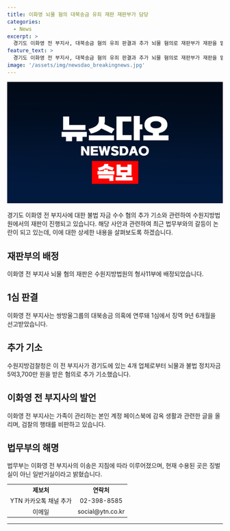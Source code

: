 ```yaml
---
title: 이화영 뇌물 혐의 대북송금 유죄 재판 재판부가 담당
categories:
  - News
excerpt: >
  경기도 이화영 전 부지사, 대북송금 혐의 유죄 판결과 추가 뇌물 혐의로 재판부가 재판을 맡게 되었습니다. 이 전 부지사는 1심에서 징역 9년 6개월을 선고받았고, 추가 기소된 뇌물과 불법 정치자금 수수 혐의로 검찰에 의해 기소되었습니다. 이에 대해 이 전 부지사는 가족이 관리하는 페이스북에 반박 글을 올리며 검찰의 행태를 비판했습니다. 이에 대해 법무부는 이송은 항소심 재판 관할 교정기관으로 보낸 것으로, 일반거실에서도 CCTV를 설치·운용하고 있다고 밝혔습니다.
feature_text: >
  경기도 이화영 전 부지사, 대북송금 혐의 유죄 판결과 추가 뇌물 혐의로 재판부가 재판을 맡게 되었습니다. 이 전 부지사는 1심에서 징역 9년 6개월을 선고받았고, 추가 기소된 뇌물과 불법 정치자금 수수 혐의로 검찰에 의해 기소되었습니다. 이에 대해 이 전 부지사는 가족이 관리하는 페이스북에 반박 글을 올리며 검찰의 행태를 비판했습니다. 이에 대해 법무부는 이송은 항소심 재판 관할 교정기관으로 보낸 것으로, 일반거실에서도 CCTV를 설치·운용하고 있다고 밝혔습니다.
image: '/assets/img/newsdao_breakingnews.jpg'
---
```


<p><img src="/assets/img/newsdao_breakingnews.jpg" alt="implanttips 속보" /></p>

<p data-ke-size="size16">경기도 이화영 전 부지사에 대한 불법 자금 수수 혐의 추가 기소와 관련하여 수원지방법원에서의 재판이 진행되고 있습니다. 해당 사안과 관련하여 최근 법무부와의 갈등이 논란이 되고 있는데, 이에 대한 상세한 내용을 살펴보도록 하겠습니다.</p>

<h2 data-ke-size="size26">재판부의 배정</h2>

<p data-ke-size="size16">이화영 전 부지사 뇌물 혐의 재판은 수원지방법원의 형사11부에 배정되었습니다.</p>

<h2 data-ke-size="size26">1심 판결</h2>

<p data-ke-size="size16">이화영 전 부지사는 쌍방울그룹의 대북송금 의혹에 연루돼 1심에서 징역 9년 6개월을 선고받았습니다.</p>

<h2 data-ke-size="size26">추가 기소</h2>

<p data-ke-size="size16">수원지방검찰청은 이 전 부지사가 경기도에 있는 4개 업체로부터 뇌물과 불법 정치자금 5억3,700만 원을 받은 혐의로 추가 기소했습니다.</p>

<h2 data-ke-size="size26">이화영 전 부지사의 발언</h2>

<p data-ke-size="size16">이화영 전 부지사는 가족이 관리하는 본인 계정 페이스북에 감옥 생활과 관련한 글을 올리며, 검찰의 행태를 비판하고 있습니다.</p>

<h2 data-ke-size="size26">법무부의 해명</h2>

<p data-ke-size="size16">법무부는 이화영 전 부지사의 이송은 지침에 따라 이루어졌으며, 현재 수용된 곳은 징벌실이 아닌 일반거실이라고 밝혔습니다.</p>

<table>
    <tbody>
        <tr>
            <td style="text-align: center; height: 17px;"><b>제보처</b></td>
            <td style="text-align: center; height: 17px;"><b>연락처</b></td>
        </tr>
        <tr>
            <td style="text-align: center; height: 17px;">YTN 카카오톡 채널 추가</td>
            <td style="text-align: center; height: 17px;">02-398-8585</td>
        </tr>
        <tr>
            <td style="text-align: center; height: 17px;">이메일</td>
            <td style="text-align: center; height: 17px;">social@ytn.co.kr</td>
        </tr>
    </tbody>
</table>

<p><hr></p>

